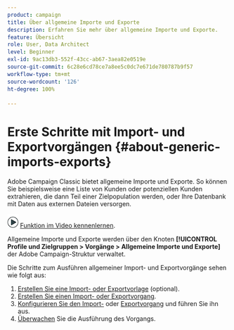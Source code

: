 ```yaml
---
product: campaign
title: Über allgemeine Importe und Exporte
description: Erfahren Sie mehr über allgemeine Importe und Exporte.
feature: Übersicht
role: User, Data Architect
level: Beginner
exl-id: 9ac13db3-552f-43cc-ab67-3aea82e0519e
source-git-commit: 6c28e6cd78ce7a8ee5c0dc7e671de780787b9f57
workflow-type: tm+mt
source-wordcount: '126'
ht-degree: 100%

---
```


# Erste Schritte mit Import- und Exportvorgängen {#about-generic-imports-exports}

Adobe Campaign Classic bietet allgemeine Importe und Exporte. So können Sie beispielsweise eine Liste von Kunden oder potenziellen Kunden extrahieren, die dann Teil einer Zielpopulation werden, oder Ihre Datenbank mit Daten aus externen Dateien versorgen.

![](assets/do-not-localize/how-to-video.png) [Funktion im Video kennenlernen](../../platform/using/exporting-and-importing-profiles.md#import-profiles-video).

Allgemeine Importe und Exporte werden über den Knoten **[!UICONTROL Profile und Zielgruppen > Vorgänge > Allgemeine Importe und Exporte]** der Adobe Campaign-Struktur verwaltet.

Die Schritte zum Ausführen allgemeiner Import- und Exportvorgänge sehen wie folgt aus:

1. [Erstellen Sie eine Import- oder Exportvorlage](../../platform/using/creating-import-export-templates.md) (optional).
1. [Erstellen Sie einen Import- oder Exportvorgang](../../platform/using/creating-import-export-jobs.md).
1. [Konfigurieren Sie den Import-](../../platform/using/executing-import-jobs.md) oder [Exportvorgang](../../platform/using/executing-export-jobs.md) und führen Sie ihn aus.
1. [Überwachen](../../platform/using/monitoring-jobs-execution.md) Sie die Ausführung des Vorgangs.
